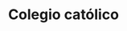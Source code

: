 ---
name: Los Sagrados Corazones
title: Colegio católico
description: Instalamos cámaras, portones eléctricos, barreras, entre otras labores.
socialmedia:
  globe: 'https://www.colegiosscc.cl/'
image: https://i.imgur.com/M5iZVjB.jpg
---